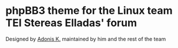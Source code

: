 phpBB3 theme for the Linux team TEI Stereas Elladas' forum
=====

Designed by [Adonis K.](http://varemenos.com) maintained by him and the rest of the team
